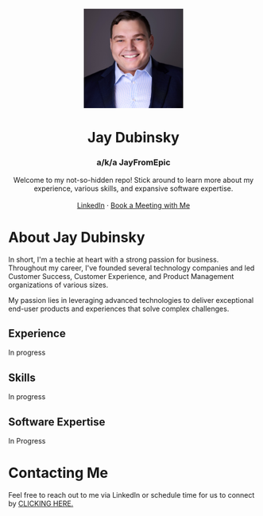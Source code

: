 <!-- headshot and intro -->
<p align="center">
  <a href="https://github.com/JayFromEpic/about">
  <img src="https://github.com/JayFromEpic/about/blob/main/assets/Jay_Dubinsky.jpg" alt="Jay Dubinsky" width="200" />
  </a>

<h1 align="center">Jay Dubinsky</h1>
<h3 align="center">a/k/a JayFromEpic</h3>

<p align="center">
    Welcome to my not-so-hidden repo! Stick around to learn more about my experience, various skills, and expansive software expertise.
    <br />
    <br />
    <a href="https://www.linkedin.com/in/yajdotnet/">LinkedIn</a>
    ·
    <a href="https://cal.com/yajdotnet">Book a Meeting with Me</a>
  </p>

# About Jay Dubinsky
In short, I'm a techie at heart with a strong passion for business. Throughout my career, I've founded several technology companies and led Customer Success, Customer Experience, and Product Management organizations of various sizes.

My passion lies in leveraging advanced technologies to deliver exceptional end-user products and experiences that solve complex challenges.

## Experience
In progress

## Skills
In progress

## Software Expertise
In Progress

# Contacting Me
Feel free to reach out to me via LinkedIn or schedule time for us to connect by <a href="https://cal.com/yajdotnet">CLICKING HERE.</a>